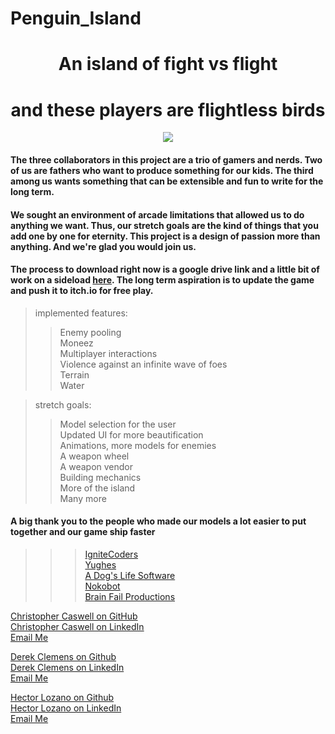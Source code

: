 # Penguin_Island

<div align="center">

# An island of fight vs flight
# and these players are flightless birds
  
<img src="./assets/imgs/womp.png">
</div>
<div align="left">

#### The three collaborators in this project are a trio of gamers and nerds. Two of us are fathers who want to produce something for our kids. The third among us wants something that can be extensible and fun to write for the long term.

#### We sought an environment of arcade limitations that allowed us to do anything we want. Thus, our stretch goals are the kind of things that you add one by one for eternity. This project is a design of passion more than anything. And we're glad you would join us.

#### The process to download right now is a google drive link and a little bit of work on a sideload [here](https://bit.ly/3zHo4QC). The long term aspiration is to update the game and push it to itch.io for free play.

> implemented features:
>> Enemy pooling<br>
>> Moneez<br>
>> Multiplayer interactions<br>
>> Violence against an infinite wave of foes<br>
>> Terrain<br>
>> Water<br>

> stretch goals:
>> Model selection for the user<br>
>> Updated UI for more beautification<br>
>> Animations, more models for enemies<br>
>> A weapon wheel<br>
>> A weapon vendor<br>
>> Building mechanics<br>
>> More of the island<br>
>> Many more<br>

#### A big thank you to the people who made our models a lot easier to put together and our game ship faster
>>> [IgniteCoders](https://assetstore.unity.com/publishers/53014)<br>
>>> [Yughes](https://assetstore.unity.com/publishers/4986) <br>
>>> [A Dog's Life Software](https://assetstore.unity.com/publishers/1894)<br>
>>> [Nokobot](https://assetstore.unity.com/publishers/12457)<br>
>>> [Brain Fail Productions](https://assetstore.unity.com/publishers/34972)<br>



[Christopher Caswell on GitHub](https://www.github.com/christopher-caswell)<br>
[Christopher Caswell on LinkedIn](https://www.linkedin.com/in/deccaswell)<br>
[Email Me](mailto:christopher.caswell@rocketmail.com)<br>

[Derek Clemens on Github](https://www.github.com/urwithinrange)<br>
[Derek Clemens on LinkedIn](https://www.linkedin.com/in/derek-clemens-tulsa)<br>
[Email Me](mailto:urwithinrange@yahoo.com)<br>

[Hector Lozano on Github](https://www.github.com/hlozano12)<br>
[Hector Lozano on LinkedIn](https://www.linkedin.com/in/hector-lozano-profile/)<br>
[Email Me](mailto:HLR8503@gmail.com)<br>
